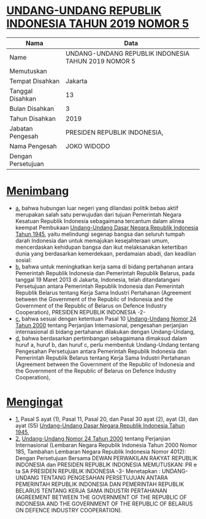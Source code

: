 # [UNDANG-UNDANG REPUBLIK INDONESIA TAHUN 2019 NOMOR 5](http://example.org/legal/document/uu/2019/5)

| Nama | Data |
| ------ | ----- |
|Name|UNDANG-UNDANG REPUBLIK INDONESIA TAHUN 2019 NOMOR 5|
|Memutuskan||
|Tempat Disahkan|Jakarta|
|Tanggal Disahkan|13|
|Bulan Disahkan|3|
|Tahun Disahkan|2019|
|Jabatan Pengesah|PRESIDEN REPUBLIK INDONESIA,|
|Nama Pengesah|JOKO WIDODO|
|Dengan Persetujuan||
# [Menimbang](http://example.org/legal/document/uu/2019/5/menimbang)

* [a.](http://example.org/legal/document/uu/2019/5/menimbang/point/a) bahwa hubungan luar negeri yang dilandasi politik bebas aktif merupakan salah satu perwujudan dari tujuan Pemerintah Negara Kesatuan Republik Indonesia sebagaimana tercantum dalam alinea keempat Pembukaan [Undang-Undang Dasar Negara Republik Indonesia Tahun 1945](http://example.org/legal/document/uu), yaitu melindungi segenap bangsa dan seluruh tumpah darah Indonesia dan untuk memajukan kesejahteraan umum, mencerdaskan kehidupan bangsa dan ikut melaksanakan ketertiban dunia yang berdasarkan kemerdekaan, perdamaian abadi, dan keadilan sosial:
* [b.](http://example.org/legal/document/uu/2019/5/menimbang/point/b) bahwa untuk meningkatkan kerja sama di bidang pertahanan antara Pemerintah Republik Indonesia dan Pemerintah Republik Belarus, pada tanggal 19 Maret 2013 di Jakarta, Indonesia, telah ditandatangani Persetujuan antara Pemerintah Republik Indonesia dan Pemerintah Republik Belarus tentang Kerja Sama Industri Pertahanan (Agreement between the Government of the Republic of Indonesia and the Government of the Republic of Belarus on Defence Industry Cooperation), PRESIDEN REPUBLIK INDONESIA -2-
* [c.](http://example.org/legal/document/uu/2019/5/menimbang/point/c) bahwa sesuai dengan ketentuan Pasal 10 [Undang-Undang Nomor 24 Tahun 2000](http://example.org/legal/document/uu/2000/24) tentang Perjanjian Internasional, pengesahan perjanjian internasional di bidang pertahanan dilakukan dengan Undang-Undang,
* [d.](http://example.org/legal/document/uu/2019/5/menimbang/point/d) bahwa berdasarkan pertimbangan sebagaimana dimaksud dalam huruf a, huruf b, dan huruf c, perlu membentuk Undang-Undang tentang Pengesahan Persetujuan antara Pemerintah Republik Indonesia dan Pemerintah Republik Belarus tentang Kerja Sama Industri Pertahanan (Agreement between the Government of the Republic of Indonesia and the Government of the Republic of Belarus on Defence Industry Cooperation),
# [Mengingat](http://example.org/legal/document/uu/2019/5/mengingat)

* [1.](http://example.org/legal/document/uu/2019/5/mengingat/point/0001) Pasal S ayat (1), Pasal 11, Pasal 20, dan Pasal 30 ayat (2), ayat (3), dan ayat (S5) [Undang-Undang Dasar Negara Republik Indonesia Tahun 1945](http://example.org/legal/document/uu),
* [2.](http://example.org/legal/document/uu/2019/5/mengingat/point/0002) [Undang-Undang Nomor 24 Tahun 2000](http://example.org/legal/document/uu/2000/24) tentang Perjanjian Internasional (Lembaran Negara Republik Indonesia Tahun 2000 Nomor 185, Tambahan Lembaran Negara Republik Indonesia Nomor 4012): Dengan Persetujuan Bersama DEWAN PERWAKILAN RAKYAT REPUBLIK INDONESIA dan PRESIDEN REPUBLIK INDONESIA MEMUTUSKAN: PR e ta SA PRESIDEN REPUBLIK INDONESIA -3- Menetapkan : UNDANG-UNDANG TENTANG PENGESAHAN PERSETUJUAN ANTARA PEMERINTAH REPUBLIK INDONESIA DAN PEMERINTAH REPUBLIK BELARUS TENTANG KERJA SAMA INDUSTRI PERTAHANAN (AGREEMENT BETWEEN THE GOVERNMENT OF THE REPUBLIC OF INDONESIA AND THE GOVERNMENT OF THE REPUBLIC OF BELARUS ON DEFENCE INDUSTRY COOPERATION).